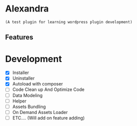 # Alexandra 
```(A test plugin for learning wordpress plugin development)```

## Features


# Development
- [x] Installer
- [x] Uninstaller
- [x] Autoload with composer
- [ ] Code Clean up And Optimize Code
- [ ] Data Modeling
- [ ] Helper
- [ ] Assets Bundling
- [ ] On Demand Assets Loader
- [ ] ETC.... (Will add on feature adding)
